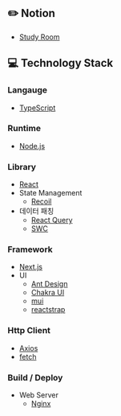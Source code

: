 ## :pencil2: Notion
+ [Study Room](https://violet-lilac.notion.site/Next-js-5c6153ac96bc492caa9fae71cd15833a)

## :computer: Technology Stack
### Langauge
+ [TypeScript](https://www.typescriptlang.org/)

### Runtime
+ [Node.js](https://nodejs.org/ko/)

### Library
+ [React](https://reactjs.org/)
+ State Management
  + [Recoil](https://recoiljs.org/)
+ 데이터 패칭
  + [React Query](https://react-query-v3.tanstack.com/)
  + [SWC](https://swc.rs/)
   
 ### Framework
+ [Next.js](https://nextjs.org/)
+ UI
  + [Ant Design](https://ant.design/docs/react/introduce)
  + [Chakra UI](https://chakra-ui.com/)
  + [mui](https://mui.com/)
  + [reactstrap](https://reactstrap.github.io/?path=/docs/home-installation--page)

### Http Client
+ [Axios](https://github.com/axios/axios)
+ [fetch](https://developer.mozilla.org/ko/docs/Web/API/Fetch_API/Using_Fetch)

### Build / Deploy
+ Web Server
  + [Nginx](https://www.nginx.com/)
